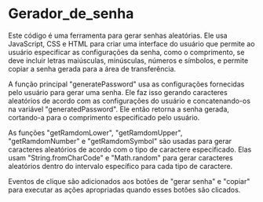 # Gerador_de_senha

Este código é uma ferramenta para gerar senhas aleatórias. Ele usa JavaScript, CSS e HTML para criar uma interface do usuário que permite ao usuário especificar as configurações da senha, como o comprimento, se deve incluir letras maiúsculas, minúsculas, números e símbolos, e permite copiar a senha gerada para a área de transferência.

A função principal "generatePassword" usa as configurações fornecidas pelo usuário para gerar uma senha. Ele faz isso gerando caracteres aleatórios de acordo com as configurações do usuário e concatenando-os na variável "generatedPassword". Ele então retorna a senha gerada, cortando-a para o comprimento especificado pelo usuário.

As funções "getRamdomLower", "getRamdomUpper", "getRamdomNumber" e "getRamdomSymbol" são usadas para gerar caracteres aleatórios de acordo com o tipo de caractere especificado. Elas usam "String.fromCharCode" e "Math.random" para gerar caracteres aleatórios dentro do intervalo específico para cada tipo de caractere.

Eventos de clique são adicionados aos botões de "gerar senha" e "copiar" para executar as ações apropriadas quando esses botões são clicados.
